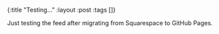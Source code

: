 {:title "Testing..."
 :layout :post
 :tags []}

Just testing the feed after migrating from Squarespace to GitHub Pages.
